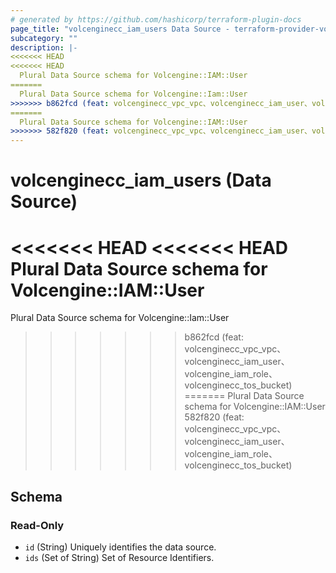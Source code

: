 ```yaml
---
# generated by https://github.com/hashicorp/terraform-plugin-docs
page_title: "volcenginecc_iam_users Data Source - terraform-provider-volcenginecc"
subcategory: ""
description: |-
<<<<<<< HEAD
<<<<<<< HEAD
  Plural Data Source schema for Volcengine::IAM::User
=======
  Plural Data Source schema for Volcengine::Iam::User
>>>>>>> b862fcd (feat: volcenginecc_vpc_vpc、volcenginecc_iam_user、volcengine_iam_role、volcenginecc_tos_bucket)
=======
  Plural Data Source schema for Volcengine::IAM::User
>>>>>>> 582f820 (feat: volcenginecc_vpc_vpc、volcenginecc_iam_user、volcengine_iam_role、volcenginecc_tos_bucket)
---
```


# volcenginecc_iam_users (Data Source)

<<<<<<< HEAD
<<<<<<< HEAD
Plural Data Source schema for Volcengine::IAM::User
=======
Plural Data Source schema for Volcengine::Iam::User
>>>>>>> b862fcd (feat: volcenginecc_vpc_vpc、volcenginecc_iam_user、volcengine_iam_role、volcenginecc_tos_bucket)
=======
Plural Data Source schema for Volcengine::IAM::User
>>>>>>> 582f820 (feat: volcenginecc_vpc_vpc、volcenginecc_iam_user、volcengine_iam_role、volcenginecc_tos_bucket)



<!-- schema generated by tfplugindocs -->
## Schema

### Read-Only

- `id` (String) Uniquely identifies the data source.
- `ids` (Set of String) Set of Resource Identifiers.
